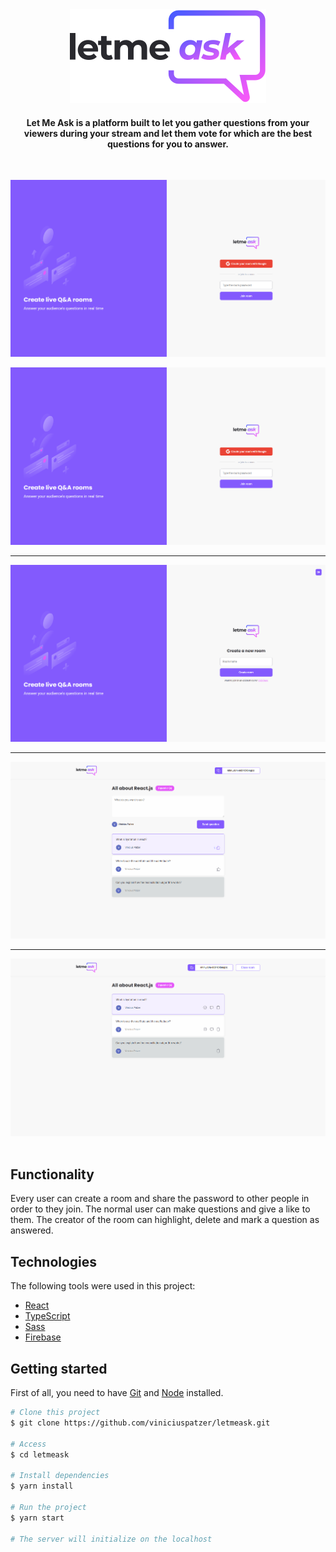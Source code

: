 <div align="center"> 
  <img src="./.github/images/letmeask.svg" alt="dt money logo" />
</div>


<h4 align="center">
  Let Me Ask is a platform built to let you gather questions from your viewers during your stream and let them vote for which are the best questions for you to answer.
</h4>

<br>

![home](./.github/images/home.png)

<div align="center" id="top"> 
  <img src="./.github/images/home.png" alt="dt money logo" />

  ---

  <img src="./.github/images/new-room.png" alt="dt money logo" />

  ---

  <img src="./.github/images/normal.png" alt="dt money logo" />

  ---

  <img src="./.github/images/admin.png" alt="dt money logo" />
</div>

<br>

## Functionality

Every user can create a room and share the password to other people in order to they join. The normal user can make questions and give a like to them. The creator of the room can highlight, delete and mark a question as answered.

## Technologies

The following tools were used in this project:

- [React](https://pt-br.reactjs.org/)
- [TypeScript](https://www.typescriptlang.org/)
- [Sass](https://sass-lang.com/)
- [Firebase](https://firebase.google.com/)

## Getting started

First of all, you need to have [Git](https://git-scm.com) and [Node](https://nodejs.org/en/) installed.

```bash
# Clone this project
$ git clone https://github.com/viniciuspatzer/letmeask.git

# Access
$ cd letmeask

# Install dependencies
$ yarn install

# Run the project
$ yarn start

# The server will initialize on the localhost
```
